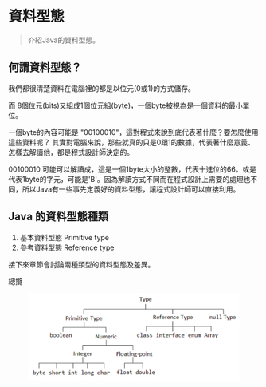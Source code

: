 # 資料型態

> 介紹Java的資料型態。

## 何謂資料型態？

我們都很清楚資料在電腦裡的都是以位元(0或1)的方式儲存。

而 8個位元(bits)又組成1個位元組(byte)，一個byte被視為是一個資料的最小單位。

一個byte的內容可能是 "00100010"，這對程式來說到底代表著什麼？要怎麼使用這些資料呢？ 其實對電腦來說，那些就真的只是0跟1的數據，代表著什麼意義、怎樣去解讀他，都是程式設計師決定的。

00100010 可能可以解讀成，這是一個1byte大小的整數，代表十進位的66。或是代表1byte的字元，可能是'B'。因為解讀方式不同而在程式設計上需要的處理也不同，所以Java有一些事先定義好的資料型態，讓程式設計師可以直接利用。

## Java 的資料型態種類

1. 基本資料型態 Primitive type
2. 參考資料型態 Reference type

接下來章節會討論兩種類型的資料型態及差異。

總攬

<figure><img src="../.gitbook/assets/image (6).png" alt=""><figcaption></figcaption></figure>
